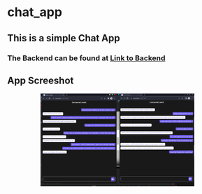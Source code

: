 # chat_app

## This is a simple Chat App

### The Backend can be found at <a href = "https://github.com/olawills/chatting_api_with_sockets" target=”_blank”>Link to Backend</a>

## App Screeshot
<center>
<img src = "screenshot/1.png" alt="Williams" style="width:70%">
</center>
